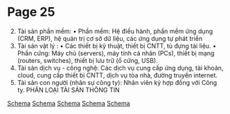 # Page 25

2. Tài sản phần mềm:
• Phần mềm: Hệ điều hành, phần mềm ứng dụng (CRM, ERP), hệ quản trị cơ sở dữ liệu, các ứng dụng tự phát
triển
3. Tài sản vật lý :
• Các thiết bị kỹ thuật, thiết bị CNTT, tủ đựng tài liệu.
• Phần cứng: Máy chủ (servers), máy tính cá nhân (PCs), thiết bị mạng (routers, switches), thiết bị lưu trữ (ổ
cứng, USB).
4. Tài sản dịch vụ - công nghệ: Các dịch vụ cung cấp ứng dụng, tài khoản, cloud, cung cấp thiết bị CNTT, dịch vụ
tòa nhà, đường truyền internet.
5. Tài sản con người (nhân sự công ty): Nhân viên ký hợp đồng với Công ty.
PHÂN LOẠI TÀI SẢN THÔNG TIN

[Schema](page_25_img_0.png)
[Schema](page_25_img_1.png)
[Schema](page_25_img_2.png)
[Schema](page_25_img_3.png)
[Schema](page_25_img_4.png)

